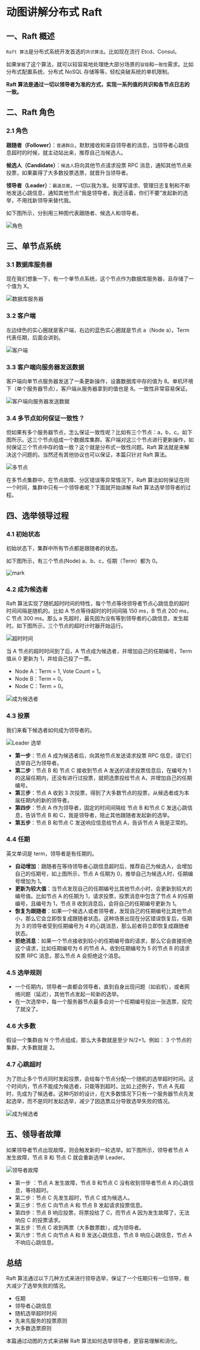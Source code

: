 # 动图讲解分布式 Raft

## 一、Raft 概述

`Raft 算法`是分布式系统开发首选的`共识算法`。比如现在流行 Etcd、Consul。

如果`掌握`了这个算法，就可以较容易地处理绝大部分场景的`容错`和`一致性`需求。比如分布式配置系统、分布式 NoSQL 存储等等，轻松突破系统的单机限制。

**Raft 算法是通过一切以领导者为准的方式，实现一系列值的共识和各节点日志的一致。**

## 二、Raft 角色

### 2.1 角色

**跟随者（Follower）**：`普通群众`，默默接收和来自领导者的消息，当领导者心跳信息超时的时候，就主动站出来，推荐自己当候选人。

**候选人（Candidate）**：`候选人`将向其他节点请求投票 RPC 消息，通知其他节点来投票，如果赢得了大多数投票选票，就晋升当领导者。

**领导者（Leader）**：`霸道总裁`，一切以我为准。处理写请求、管理日志复制和不断地发送心跳信息，通知其他节点“我是领导者，我还活着，你们不要”发起新的选举，不用找新领导来替代我。

如下图所示，分别用三种图代表跟随者、候选人和领导者。

![角色](http://cdn.jayh.club/blog/20210123/rhhYxRckz6bQ.png?imageslim)



## 三、单节点系统

### 3.1 数据库服务器

现在我们想象一下，有一个单节点系统，这个节点作为数据库服务器，且存储了一个值为 X。

![数据库服务器](http://cdn.jayh.club/blog/20210121/Xn4Qi9fXt5tp.png?imageslim)

### 3.2 客户端

左边绿色的实心圈就是客户端，右边的蓝色实心圈就是节点 a（Node a）。Term 代表任期，后面会讲到。

![客户端](http://cdn.jayh.club/blog/20210121/0bG7Mnaiz5El.png?imageslim)

### 3.3 客户端向服务器发送数据

客户端向单节点服务器发送了一条更新操作，设置数据库中存的值为 8。单机环境下（单个服务器节点），客户端从服务器拿到的值也是 8。一致性非常容易保证。

![客户端向服务器发送数据](http://cdn.jayh.club/blog/20210122/czmIBPAk2jd6.gif)

### 3.4 多节点如何保证一致性？

但如果有多个服务器节点，怎么保证一致性呢？比如有三个节点：a，b，c。如下图所示。这三个节点组成一个数据库集群。客户端对这三个节点进行更新操作，如何保证三个节点中存的值一致？这个就是分布式一致性问题。Raft 算法就是来解决这个问题的。当然还有其他协议也可以保证，本篇只针对 Raft 算法。

![多节点](http://cdn.jayh.club/blog/20210122/tL0NtaVcAcei.gif)

在多节点集群中，在节点故障、分区错误等异常情况下，Raft 算法如何保证在同一个时间，集群中只有一个领导者呢？下面就开始讲解 Raft 算法选举领导者的过程。

## 四、选举领导过程

### 4.1 初始状态

初始状态下，集群中所有节点都是跟随者的状态。

如下图所示，有三个节点(Node) a、b、c，任期（Term）都为 0。

![mark](http://cdn.jayh.club/blog/20210123/tJxPGqDJG8P6.png?imageslim)

### 4.2 成为候选者

Raft 算法实现了随机超时时间的特性，每个节点等待领导者节点心跳信息的超时时间间隔是随机的。比如 A 节点等待超时的时间间隔 150 ms，B 节点 200 ms，C 节点 300 ms。那么 a 先超时，最先因为没有等到领导者的心跳信息，发生超时。如下图所示，三个节点的超时计时器开始运行。

![超时时间](http://cdn.jayh.club/blog/20210123/8DkW47u923Hu.gif)

当 A 节点的超时时间到了后，A 节点成为候选者，并增加自己的任期编号，Term 值从 0 更新为 1，并给自己投了一票。

- Node A：Term = 1, Vote Count = 1。
- Node B：Term = 0。
- Node C：Term = 0。

![成为候选者](http://cdn.jayh.club/blog/20210123/bwfJXlKCSDeF.gif)

### 4.3 投票

我们来看下候选者如何成为领导者的。

![Leader 选举](http://cdn.jayh.club/blog/20210123/TpiiE5dWAtdG.gif)

- **第一步**：节点 A 成为候选者后，向其他节点发送请求投票 RPC 信息，请它们选举自己为领导者。
- **第二步**：节点 B 和 节点 C 接收到节点 A 发送的请求投票信息后，在编号为 1 的这届任期内，还没有进行过投票，就把选票投给节点 A，并增加自己的任期编号。
- **第三步**：节点 A 收到 3 次投票，得到了大多数节点的投票，从候选者成为本届任期内的新的领导者。
- **第四步**：节点 A 作为领导者，固定的时间间隔给 节点 B 和节点 C 发送心跳信息，告诉节点 B 和 C，我是领导者，阻止其他跟随者发起新的选举。
- **第五步**：节点 B 和节点 C 发送响应信息给节点 A，告诉节点 A 我是正常的。

### 4.4 任期

英文单词是 term，领导者是有任期的。

- **自动增加**：跟随者在等待领导者心跳信息超时后，推荐自己为候选人，会增加自己的任期号，如上图所示，节点 A 任期为 0，推举自己为候选人时，任期编号增加为 1。
- **更新为较大值**：当节点发现自己的任期编号比其他节点小时，会更新到较大的编号值。比如节点 A 的任期为 1，请求投票，投票消息中包含了节点 A 的任期编号，且编号为 1，节点 B 收到消息后，会将自己的任期编号更新为 1。
- **恢复为跟随者**：如果一个候选人或者领导者，发现自己的任期编号比其他节点小，那么它会立即恢复成跟随者状态。这种场景出现在分区错误恢复后，任期为 3 的领导者受到任期编号为 4 的心跳消息，那么前者将立即恢复成跟随者状态。
- **拒绝消息**：如果一个节点接收到较小的任期编号值的请求，那么它会直接拒绝这个请求，比如任期编号为 6 的节点 A，收到任期编号为 5 的节点 B 的请求投票 RPC 消息，那么节点 A 会拒绝这个消息。

###  4.5 选举规则

- 一个任期内，领导者一直都会领导者，直到自身出现问题（如宕机），或者网络问题（延迟），其他节点发起一轮新的选举。
- 在一次选举中，每一个服务器节点最多会对一个任期编号投出一张选票，投完了就没了。

### 4.6 大多数

假设一个集群由 N 个节点组成，那么大多数就是至少 N/2+1。例如： 3 个节点的集群，大多数就是 2。

### 4.7 心跳超时

为了防止多个节点同时发起投票，会给每个节点分配一个随机的选举超时时间。这个时间内，节点不能成为候选者，只能等到超时。比如上述例子，节点 A 先超时，先成为了候选者。这种巧妙的设计，在大多数情况下只有一个服务器节点先发起选举，而不是同时发起选举，减少了因选票瓜分导致选举失败的情况。

![成为候选者](http://cdn.jayh.club/blog/20210123/bwfJXlKCSDeF.gif)

## 五、领导者故障

如果领导者节点出现故障，则会触发新的一轮选举。如下图所示，领导者节点 A 发生故障，节点 B 和 节点 C 就会重新选举 Leader。

![领导者故障](http://cdn.jayh.club/blog/20210123/e7DSUhQ3dYlM.gif)

- 第一步 ：节点 A 发生故障，节点 B 和节点 C 没有收到领导者节点 A 的心跳信息，等待超时。
- 第二步：节点 C 先发生超时，节点 C 成为候选人。
- 第三步：节点 C 向节点 A 和 节点 B 发起请求投票信息。
- 第四步：节点 B 响应投票，将票投给了 C，而节点 A 因为发生故障了，无法响应 C 的投票请求。
- 第五步：节点 C 收到两票（大多数票数），成为领导者。
- 第六步：节点 C 向节点 A 和 B 发送心跳信息，节点 B 响应心跳信息，节点 A 不响应心跳信息。

## 总结

Raft 算法通过以下几种方式来进行领导选举，保证了一个任期只有一位领导，极大减少了选举失败的情况。

- 任期
- 领导者心跳信息
- 随机选举超时时间
- 先来先服务的投票原则
- 大多数选票原则

本篇通过动图的方式来讲解 Raft 算法如何选举领导者，更容易理解和消化。